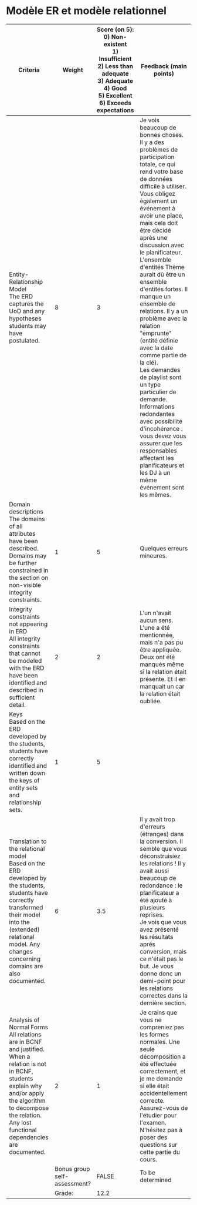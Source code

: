 # Modèle ER et modèle relationnel

| Criteria                                                                                                                                                                                                                         | Weight                       | Score (on 5):<br>0) Non-existent<br>1) Insufficient<br>2) Less than adequate<br>3) Adequate<br>4) Good<br>5) Excellent<br>6) Exceeds expectations | Feedback (main points)                                                                                                                                                                                                                                                                                                                                                                                                                                                                                                                                                                                                                                                                                                                           |
| -------------------------------------------------------------------------------------------------------------------------------------------------------------------------------------------------------------------------------- | ---------------------------- | ------------------------------------------------------------------------------------------------------------------------------------------------- | ------------------------------------------------------------------------------------------------------------------------------------------------------------------------------------------------------------------------------------------------------------------------------------------------------------------------------------------------------------------------------------------------------------------------------------------------------------------------------------------------------------------------------------------------------------------------------------------------------------------------------------------------------------------------------------------------------------------------------------------------ |
| Entity-Relationship Model<br>The ERD captures the UoD and any hypotheses students may have postulated.                                                                                                                           | 8                            | 3                                                                                                                                                 | Je vois beaucoup de bonnes choses. Il y a des problèmes de participation totale, ce qui rend votre base de données difficile à utiliser. Vous obligez également un événement à avoir une place, mais cela doit être décidé après une discussion avec le planificateur.<br>L'ensemble d'entités Thème aurait dû être un ensemble d'entités fortes. Il manque un ensemble de relations. Il y a un problème avec la relation "emprunte" (entité définie avec la date comme partie de la clé).<br>Les demandes de playlist sont un type particulier de demande.<br>Informations redondantes avec possibilité d'incohérence : vous devez vous assurer que les responsables affectant les planificateurs et les DJ à un même événement sont les mêmes. |
| Domain descriptions<br>The domains of all attributes have been described. Domains may be further constrained in the section on non-visible integrity constraints.                                                                | 1                            | 5                                                                                                                                                 | Quelques erreurs mineures.                                                                                                                                                                                                                                                                                                                                                                                                                                                                                                                                                                                                                                                                                                                       |
| Integrity constraints not appearing in ERD<br>All integrity constraints that cannot be modeled with the ERD have been identified and described in sufficient detail.                                                             | 2                            | 2                                                                                                                                                 | L'un n'avait aucun sens. L'une a été mentionnée, mais n'a pas pu être appliquée. Deux ont été manqués même si la relation était présente. Et il en manquait un car la relation était oubliée.                                                                                                                                                                                                                                                                                                                                                                                                                                                                                                                                                    |
| Keys<br>Based on the ERD developed by the students, students have correctly identified and written down the keys of entity sets and relationship sets.                                                                           | 1                            | 5                                                                                                                                                 |                                                                                                                                                                                                                                                                                                                                                                                                                                                                                                                                                                                                                                                                                                                                                  |
| Translation to the relational model<br>Based on the ERD developed by the students, students have correctly transformed their model into the (extended) relational model. Any changes concerning domains are also documented.     | 6                            | 3.5                                                                                                                                               | Il y avait trop d'erreurs (étranges) dans la conversion. Il semble que vous déconstruisiez les relations ! Il y avait aussi beaucoup de redondance : le planificateur a été ajouté à plusieurs reprises.<br>Je vois que vous avez présenté les résultats après conversion, mais ce n'était pas le but. Je vous donne donc un demi-point pour les relations correctes dans la dernière section.                                                                                                                                                                                                                                                                                                                                                   |
| Analysis of Normal Forms<br>All relations are in BCNF and justified. When a relation is not in BCNF, students explain why and/or apply the algorithm to decompose the relation. Any lost functional dependencies are documented. | 2                            | 1                                                                                                                                                 | Je crains que vous ne compreniez pas les formes normales. Une seule décomposition a été effectuée correctement, et je me demande si elle était accidentellement correcte. Assurez-vous de l'étudier pour l'examen. N'hésitez pas à poser des questions sur cette partie du cours.                                                                                                                                                                                                                                                                                                                                                                                                                                                                |
|                                                                                                                                                                                                                                  | Bonus group self-assessment? | FALSE                                                                                                                                             | To be determined                                                                                                                                                                                                                                                                                                                                                                                                                                                                                                                                                                                                                                                                                                                                 |
|                                                                                                                                                                                                                                  | Grade:                       | 12.2                                                                                                                                              |
